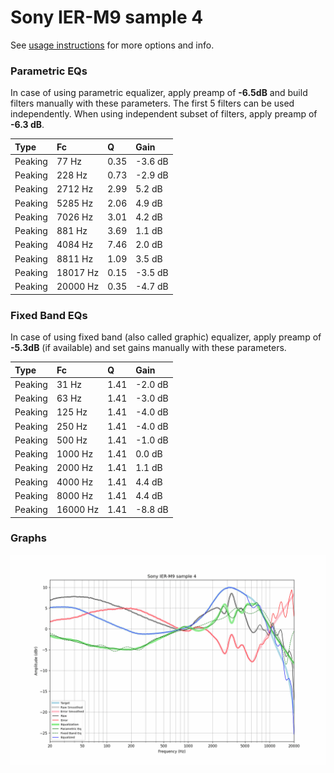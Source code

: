 # Sony IER-M9 sample 4
See [usage instructions](https://github.com/jaakkopasanen/AutoEq#usage) for more options and info.

### Parametric EQs
In case of using parametric equalizer, apply preamp of **-6.5dB** and build filters manually
with these parameters. The first 5 filters can be used independently.
When using independent subset of filters, apply preamp of **-6.3 dB**.

| Type    | Fc       |    Q | Gain    |
|:--------|:---------|:-----|:--------|
| Peaking | 77 Hz    | 0.35 | -3.6 dB |
| Peaking | 228 Hz   | 0.73 | -2.9 dB |
| Peaking | 2712 Hz  | 2.99 | 5.2 dB  |
| Peaking | 5285 Hz  | 2.06 | 4.9 dB  |
| Peaking | 7026 Hz  | 3.01 | 4.2 dB  |
| Peaking | 881 Hz   | 3.69 | 1.1 dB  |
| Peaking | 4084 Hz  | 7.46 | 2.0 dB  |
| Peaking | 8811 Hz  | 1.09 | 3.5 dB  |
| Peaking | 18017 Hz | 0.15 | -3.5 dB |
| Peaking | 20000 Hz | 0.35 | -4.7 dB |

### Fixed Band EQs
In case of using fixed band (also called graphic) equalizer, apply preamp of **-5.3dB**
(if available) and set gains manually with these parameters.

| Type    | Fc       |    Q | Gain    |
|:--------|:---------|:-----|:--------|
| Peaking | 31 Hz    | 1.41 | -2.0 dB |
| Peaking | 63 Hz    | 1.41 | -3.0 dB |
| Peaking | 125 Hz   | 1.41 | -4.0 dB |
| Peaking | 250 Hz   | 1.41 | -4.0 dB |
| Peaking | 500 Hz   | 1.41 | -1.0 dB |
| Peaking | 1000 Hz  | 1.41 | 0.0 dB  |
| Peaking | 2000 Hz  | 1.41 | 1.1 dB  |
| Peaking | 4000 Hz  | 1.41 | 4.4 dB  |
| Peaking | 8000 Hz  | 1.41 | 4.4 dB  |
| Peaking | 16000 Hz | 1.41 | -8.8 dB |

### Graphs
![](./Sony%20IER-M9%20sample%204.png)